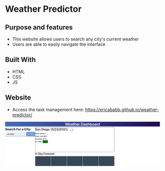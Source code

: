 # Weather Predictor

## Purpose and features

- This website allows users to search any city's current weather
- Users are able to easily navigate the interface

## Built With

- HTML
- CSS
- JS

## Website

- Access the task management here:
  https://ericababb.github.io/weather-predictor/

![Alt text](./assets/images/weather-screenshot.png)
